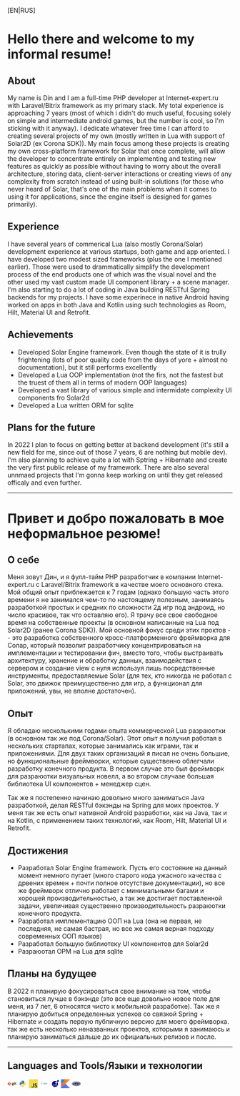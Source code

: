 [EN|RUS]

# Hello there and welcome to my informal resume! 

## About
My name is Din and I am a full-time PHP developer at Internet-expert.ru with Laravel/Bitrix framework as my primary stack. My total experience is approaching 7 years (most of which i didn't do much useful, focusing solely on simple and intermediate android games, but the number is cool, so I'm sticking with it anyway). I dedicate whatever free time I can afford to creating several projects of my own (mostly written in Lua with support of Solar2D (ex Corona SDK)). My main focus among these projects is creating my own cross-platform framework for Solar that once complete, will allow the developer to concentrate entirely on implementing and testing new features as quickly as possible without having to worry about the overall architecture, storing data, client-server interactions or creating views of any complexity from scratch instead of using built-in solutions (for those who never heard of Solar, that's one of the main problems when it comes to using it for applications, since the engine itself is designed for games primarily). 

## Experience
I have several years of commerical Lua (also mostly Corona/Solar) development experience at various startups, both game and app oriented. I have developed two modest sized frameworks (plus the one I mentioned earlier). Those were used to drammatically simplify the development process of the end products one of which was the visual novel and the other used my vast custom made UI component library + a scene manager. 
I'm also starting to do a lot of coding in Java building RESTful Spring backends for my projects. I have some experinece in native Android having worked on apps in both Java and Kotlin using such technologies as Room, Hilt, Material UI and Retrofit. 

## Achievements
- Developed Solar Engine framework. Even though the state of it is trully frightening (lots of poor quality code from the days of yore + almost no documentation), but it still performs excellently
- Developed a Lua OOP implementation (not the firs, not the fastest but the truest of them all in terms of modern OOP languages)
- Developed a vast library of various simple and intermidate complexity UI components fro Solar2d
- Developed a Lua written ORM for sqlite

## Plans for the future
In 2022 I plan to focus on getting better at backend development (it's still a new field for me, since out of those 7 years, 6 are nothing but mobile dev). I'm also planning to achieve quite a lot with Sptring + Hibernate and create the very first public release of my framework. There are also several unnmaed projects that I'm gonna keep working on until they get released officaly and even further.

****

# Привет и добро пожаловать в мое неформальное резюме! 

## О себе
Меня зовут Дин, и я фулл-тайм PHP разработчик в компании Internet-expert.ru с Laravel/Bitrix framework в качестве моего основного стека. Мой общий опыт приблежается к 7 годам (однако большую часть этого времени я не занимался чем-то по настоящему полезным, занимаясь разработкой простых и средних по сложности 2д игр под андроид, но число красивое, так что оставляю его). Я трачу все свое свободное время на собственные проекты (в основном написанные на Lua под Solar2D (ранее Corona SDK)). Мой основной фокус среди этих проктов -- это разработка собственного кросс-платформенного фреймворка для Солар, который позволит разработчику концентрироваться на имплементации и тестировании фич, вместо того, чтобы выстраивать архитектуру, хранение и обработку данных, взаимодействия с сервером и создание view с нуля используя лишь посредственные инструменты, предоставляемые Solar (для тех, кто никогда не работал с Solar, это движок преимущественно для игр, а функционал для приложений, увы, не вполне достаточен). 

## Опыт
Я обладаю несколькими годами опыта коммерческой Lua разраюотки (в основном так же под  Corona/Solar). Этот опыт я получил работая в нескольких стартапах, которые занимались как играми, так и приложениями. Для двух таких организаций я писал не очень большие, но функциональные фреймворки, которые существенно облегчали разработку конечного продукта. В первом случае это был фреймворк для разраюотки визуальных новелл, а во втором случаае большая библиотека UI компонентов + менеджер сцен.

Так же я постепенно начинаю довольно много заниматься Java разработкой, делая RESTful бэкэнды на Spring для моих проектов. У меня так же есть опыт нативной Android разработки, как на Java, так и на Kotlin, с применением таких технологий, как Room, Hilt, Material UI и Retrofit. 

## Достижения
- Разработал Solar Engine framework. Пусть его состояние на данный момент немного пугает (много старого кода ужасного качества с дрвених времен + почти полное отсутствие документации), но все же фреймворк отлично работает с минимальными багами и хорошей производительностью, а так же достигает поставленной задачи, увеличивая существенно производительность разраюотки конечного продукта.
- Разработал имплементацию ООП на Lua (она не первая, не последняя, не самая бастрая, но все же самая верная подходу современных ООП языков)
- Разработал большую библиотеку UI компонентов для Solar2d
- Разраюотал ОРМ на Lua для sqlite

## Планы на будущее
В 2022 я планирую фокусироваться свое внимание на том, чтобы становиться лучше в бэкэнде (это все еще довольно новое поле для меня, из 7 лет, 6 относятся чисто к мобильной разработке). Так же я планирую добиться определенных успехов со связкой Spring + Hibernate и создать первую публичную версию для моего фреймворка. так же есть несколько неназванных проектов, которыми я занимаюсь и планирую заниматься дальше до их официальных релизов и после.

***

## Languages and Tools/Языки и технологии

<code><img height="20" src="https://raw.githubusercontent.com/github/explore/80688e429a7d4ef2fca1e82350fe8e3517d3494d/topics/git/git.png"></code>
<code><img height="20" src="https://raw.githubusercontent.com/github/explore/80688e429a7d4ef2fca1e82350fe8e3517d3494d/topics/python/python.png"></code>
<code><img height="20" src="https://raw.githubusercontent.com/github/explore/80688e429a7d4ef2fca1e82350fe8e3517d3494d/topics/javascript/javascript.png"></code>
<code><img height="20" src="https://raw.githubusercontent.com/github/explore/80688e429a7d4ef2fca1e82350fe8e3517d3494d/topics/java/java.png"></code>
<code><img height="20" src="https://raw.githubusercontent.com/github/explore/80688e429a7d4ef2fca1e82350fe8e3517d3494d/topics/lua/lua.png"></code>
<code><img height="20" src="https://raw.githubusercontent.com/github/explore/80688e429a7d4ef2fca1e82350fe8e3517d3494d/topics/kotlin/kotlin.png"></code>
<code><img height="20" src="https://raw.githubusercontent.com/github/explore/80688e429a7d4ef2fca1e82350fe8e3517d3494d/topics/php/php.png"></code>
